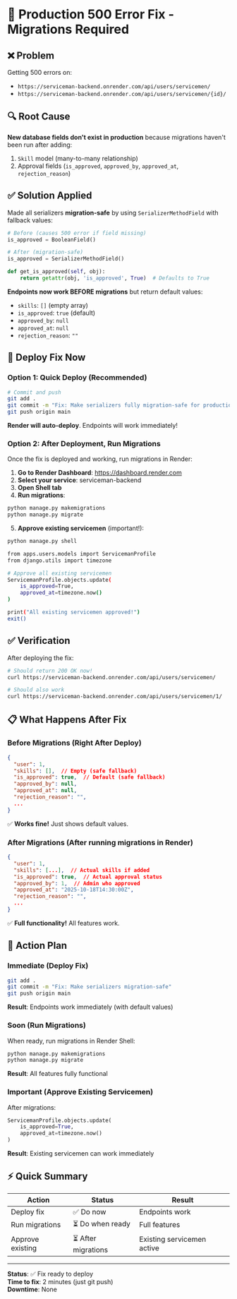 # 🔧 Production 500 Error Fix - Migrations Required

## ❌ Problem

Getting 500 errors on:
- `https://serviceman-backend.onrender.com/api/users/servicemen/`
- `https://serviceman-backend.onrender.com/api/users/servicemen/{id}/`

## 🔍 Root Cause

**New database fields don't exist in production** because migrations haven't been run after adding:
1. `Skill` model (many-to-many relationship)
2. Approval fields (`is_approved`, `approved_by`, `approved_at`, `rejection_reason`)

## ✅ Solution Applied

Made all serializers **migration-safe** by using `SerializerMethodField` with fallback values:

```python
# Before (causes 500 error if field missing)
is_approved = BooleanField()

# After (migration-safe)
is_approved = SerializerMethodField()

def get_is_approved(self, obj):
    return getattr(obj, 'is_approved', True)  # Defaults to True
```

**Endpoints now work BEFORE migrations** but return default values:
- `skills`: `[]` (empty array)
- `is_approved`: `true` (default)
- `approved_by`: `null`
- `approved_at`: `null`
- `rejection_reason`: `""`

## 🚀 Deploy Fix Now

### Option 1: Quick Deploy (Recommended)

```bash
# Commit and push
git add .
git commit -m "Fix: Make serializers fully migration-safe for production"
git push origin main
```

**Render will auto-deploy**. Endpoints will work immediately!

### Option 2: After Deployment, Run Migrations

Once the fix is deployed and working, run migrations in Render:

1. **Go to Render Dashboard**: https://dashboard.render.com
2. **Select your service**: serviceman-backend
3. **Open Shell tab**
4. **Run migrations**:
```bash
python manage.py makemigrations
python manage.py migrate
```

5. **Approve existing servicemen** (important!):
```bash
python manage.py shell

from apps.users.models import ServicemanProfile
from django.utils import timezone

# Approve all existing servicemen
ServicemanProfile.objects.update(
    is_approved=True,
    approved_at=timezone.now()
)

print("All existing servicemen approved!")
exit()
```

## ✅ Verification

After deploying the fix:

```bash
# Should return 200 OK now!
curl https://serviceman-backend.onrender.com/api/users/servicemen/

# Should also work
curl https://serviceman-backend.onrender.com/api/users/servicemen/1/
```

## 📋 What Happens After Fix

### Before Migrations (Right After Deploy)
```json
{
  "user": 1,
  "skills": [],  // Empty (safe fallback)
  "is_approved": true,  // Default (safe fallback)
  "approved_by": null,
  "approved_at": null,
  "rejection_reason": "",
  ...
}
```
✅ **Works fine!** Just shows default values.

### After Migrations (After running migrations in Render)
```json
{
  "user": 1,
  "skills": [...],  // Actual skills if added
  "is_approved": true,  // Actual approval status
  "approved_by": 1,  // Admin who approved
  "approved_at": "2025-10-18T14:30:00Z",
  "rejection_reason": "",
  ...
}
```
✅ **Full functionality!** All features work.

## 🎯 Action Plan

### Immediate (Deploy Fix)
```bash
git add .
git commit -m "Fix: Make serializers migration-safe"
git push origin main
```

**Result**: Endpoints work immediately (with default values)

### Soon (Run Migrations)
When ready, run migrations in Render Shell:
```bash
python manage.py makemigrations
python manage.py migrate
```

**Result**: All features fully functional

### Important (Approve Existing Servicemen)
After migrations:
```python
ServicemanProfile.objects.update(
    is_approved=True,
    approved_at=timezone.now()
)
```

**Result**: Existing servicemen can work immediately

## ⚡ Quick Summary

| Action | Status | Result |
|--------|--------|--------|
| Deploy fix | ✅ Do now | Endpoints work |
| Run migrations | ⏳ Do when ready | Full features |
| Approve existing | ⏳ After migrations | Existing servicemen active |

---

**Status**: ✅ Fix ready to deploy  
**Time to fix**: 2 minutes (just git push)  
**Downtime**: None

